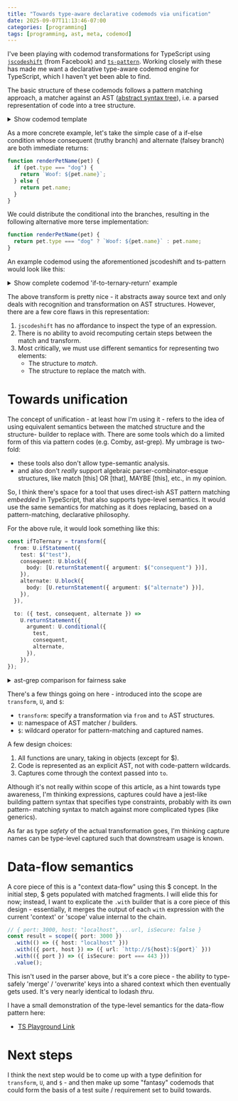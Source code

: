 ```yaml
---
title: "Towards type-aware declarative codemods via unification"
date: 2025-09-07T11:13:46-07:00
categories: [programming]
tags: [programming, ast, meta, codemod]
---
```


I've been playing with codemod transformations for TypeScript using
[`jscodeshift`](https://github.com/facebook/jscodeshift) (from Facebook) and
[`ts-pattern`](https://github.com/gvergnaud/ts-pattern). Working closely with
these has made me want a declarative type-aware codemod engine for TypeScript,
which I haven't yet been able to find.

<!--more-->

The basic structure of these codemods follows a pattern matching approach, a
matcher against an AST
([abstract syntax tree](https://en.wikipedia.org/wiki/Abstract_syntax_tree)),
i.e. a parsed representation of code into a tree structure.

<details>
<summary>Show codemod template</summary>

```ts
import type { Transform, FileInfo, API, ASTPath } from "jscodeshift";
import { match, P } from "ts-pattern";

const pattern = {
    /* Some AST pattern to match against with extracted selectors */
}

const isEligible = (path: ASTPath) => {
  return match(path.node)
    .with(pattern, () => true)
    .otherwise(() => false);
};

export const transform: Transform = (fileInfo, api) => {
  const j = api.jscodeshift;
  const root = j(fileInfo.source);

  root
    .find(/* Some particular node type */)
    .filter(isEligible)
    .replaceWith((path: ASTPath) =>
      match(path.node)
        .with(pattern, ({ test, /* Some set of selected fragments */ }) =>
          /* Some AST builder using jscodeshift utils */
        )
        .otherwise(() => path.node)
    );

  return root.toSource();
};

export const matches = (fileInfo: FileInfo, api: API): boolean => {
  const j = api.jscodeshift;
  const root = j(fileInfo.source);

  const matching = root
    .find(/* Some particular node type */)
    .filter(isEligible);

  return matching.length > 0;
};

export default transform;
```

</details>

As a more concrete example, let's take the simple case of a if-else condition
whose consequent (truthy branch) and alternate (falsey branch) are both
immediate returns:

```ts
function renderPetName(pet) {
  if (pet.type === "dog") {
    return `Woof: ${pet.name}`;
  } else {
    return pet.name;
  }
}
```

We could distribute the conditional into the branches, resulting in the
following alternative more terse implementation:

```ts
function renderPetName(pet) {
  return pet.type === "dog" ? `Woof: ${pet.name}` : pet.name;
}
```

An example codemod using the aforementioned jscodeshift and ts-pattern would
look like this:

<details>
<summary>Show complete codemod 'if-to-ternary-return' example</summary>

```ts
/**
 * Transform if-else statements with returns into ternary expressions
 */
import type { Transform, FileInfo, API, ASTPath } from "jscodeshift";
import { match, P } from "ts-pattern";

const ifWithReturnsPattern = {
  type: "IfStatement",
  test: P.select("test"),
  consequent: {
    type: "BlockStatement",
    body: [
      {
        type: "ReturnStatement",
        argument: P.select("consequentArg"),
      },
    ],
  },
  alternate: {
    type: "BlockStatement",
    body: [
      {
        type: "ReturnStatement",
        argument: P.select("alternateArg"),
      },
    ],
  },
} as const;

/**
 * Check if a node is an if-statement eligible for transformation to ternary
 */
const isTransformableIfStatement = (path: ASTPath) => {
  return match(path.node)
    .with(ifWithReturnsPattern, () => true)
    .otherwise(() => false);
};

const transform: Transform = (fileInfo, api) => {
  const j = api.jscodeshift;
  const root = j(fileInfo.source);

  root
    .find(j.IfStatement)
    .filter(isTransformableIfStatement)
    .replaceWith((path: ASTPath) =>
      match(path.node)
        .with(ifWithReturnsPattern, ({ test, consequentArg, alternateArg }) =>
          j.returnStatement(
            j.conditionalExpression(test, consequentArg, alternateArg)
          )
        )
        .otherwise(() => path.node)
    );

  return root.toSource();
};

/**
 * Check if the selected code can be transformed
 */
export const matches = (fileInfo: FileInfo, api: API): boolean => {
  const j = api.jscodeshift;
  const root = j(fileInfo.source);

  const matchingIfStatements = root
    .find(j.IfStatement)
    .filter(isTransformableIfStatement);

  return matchingIfStatements.length > 0;
};

export default transform;
```

</details>

The above transform is pretty nice - it abstracts away source text and only
deals with recognition and transformation on AST structures. However, there are
a few core flaws in this representation:

1. `jscodeshift` has no affordance to inspect the type of an expression.
2. There is no ability to avoid recomputing certain steps between the match and
   transform.
3. Most critically, we must use different semantics for representing two
   elements:
   - The structure to _match_.
   - The structure to replace the match with.

# Towards unification

The concept of unification - at least how I'm using it - refers to the idea of
using equivalent semantics between the matched structure and the structure-
builder to replace with. There are some tools which do a limited form of this
via pattern codes (e.g. Comby, ast-grep). My umbrage is two-fold:

- these tools also don't allow type-semantic analysis.
- and also don't _really_ support algebraic parser-combinator-esque
  structures, like match [this] OR [that], MAYBE [this], etc., in my opinion.

So, I think there's space for a tool that uses direct-ish AST pattern matching
_embedded_ in TypeScript, that also supports type-level semantics. It would use
the same semantics for matching as it does replacing, based on a
pattern-matching, declarative philosophy.

For the above rule, it would look something like this:

```ts
const ifToTernary = transform({
  from: U.ifStatement({
    test: $("test"),
    consequent: U.block({
      body: [U.returnStatement({ argument: $("consequent") })],
    }),
    alternate: U.block({
      body: [U.returnStatement({ argument: $("alternate") })],
    }),
  }),

  to: ({ test, consequent, alternate }) =>
    U.returnStatement({
      argument: U.conditional({
        test,
        consequent,
        alternate,
      }),
    }),
});
```

<details>

<summary>ast-grep comparison for fairness sake</summary>

To be fair, `ast-grep` is quite terse! Still, there's no hope of either
inspecting types, or doing complex actions like "find common subexpressions".

```txt
rule:
  pattern: |
    if ($TEST) {
      return $CONSEQUENT;
    } else {
      return $ALTERNATE;
    }
fix: |
  return $TEST ? $CONSEQUENT : $ALTERNATE;
```

</details>

There's a few things going on here - introduced into the scope are `transform`,
`U`, and `$`:

- `transform`: specify a transformation via `from` and `to` AST structures.
- `U`: namespace of AST matcher / builders.
- `$`: wildcard operator for pattern-matching and captured names.

A few design choices:

1. All functions are unary, taking in objects (except for $).
2. Code is represented as an explicit AST, not with code-pattern wildcards.
3. Captures come through the context passed into `to`.

Although it's not really within scope of this article, as a hint towards type
awareness, I'm thinking expressions, captures could have a jest-like building
pattern syntax that specifies type constraints, probably with its own pattern-
matching syntax to match against more complicated types (like generics).

As far as type _safety_ of the actual transformation goes, I'm thinking capture
names can be type-level captured such that downstream usage is known.

# Data-flow semantics

A core piece of this is a "context data-flow" using this $ concept. In the
initial step, $ gets populated with matched fragments. I will elide this for
now; instead, I want to explicate the `.with` builder that is a core piece of
this design - essentially, it merges the output of each `with` expression with
the current 'context' or 'scope' value internal to the chain.

```ts
// { port: 3000, host: "localhost", ...url, isSecure: false }
const result = scope({ port: 3000 })
  .with(() => ({ host: "localhost" }))
  .with(({ port, host }) => ({ url: `http://${host}:${port}` }))
  .with(({ port }) => ({ isSecure: port === 443 }))
  .value();
```

This isn't used in the parser above, but it's a core piece - the ability to
type-safely 'merge' / 'overwrite' keys into a shared context which then
eventually gets used. It's very nearly identical to lodash _thru_.

I have a small demonstration of the type-level semantics for the data-flow
pattern here:

- [TS Playground Link](https://tsplay.dev/mMkzkw)

# Next steps

I think the next step would be to come up with a type definition for
`transform`, `U`, and `$` - and then make up some "fantasy" codemods that could
form the basis of a test suite / requirement set to build towards.
